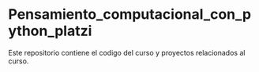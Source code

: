 # Pensamiento_computacional_con_python_platzi
Este repositorio contiene el codigo del curso y proyectos relacionados al curso.
